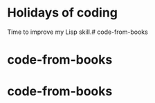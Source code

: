 # Holidays of coding

Time to improve my Lisp skill.# code-from-books

# code-from-books
# code-from-books
